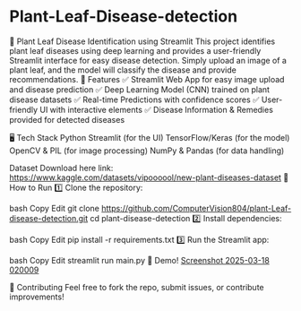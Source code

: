 # Plant-Leaf-Disease-detection
🌿 Plant Leaf Disease Identification using Streamlit This project identifies plant leaf diseases using deep learning and provides a user-friendly Streamlit interface for easy disease detection. Simply upload an image of a plant leaf, and the model will classify the disease and provide recommendations.
🚀 Features
✅ Streamlit Web App for easy image upload and disease prediction
✅ Deep Learning Model (CNN) trained on plant disease datasets
✅ Real-time Predictions with confidence scores
✅ User-friendly UI with interactive elements
✅ Disease Information & Remedies provided for detected diseases

🖥️ Tech Stack
Python
Streamlit (for the UI)
TensorFlow/Keras (for the model)
OpenCV & PIL (for image processing)
NumPy & Pandas (for data handling)

Dataset Download here link:
https://www.kaggle.com/datasets/vipoooool/new-plant-diseases-dataset
🔧 How to Run
1️⃣ Clone the repository:

bash
Copy
Edit
git clone https://github.com/ComputerVision804/plant-Leaf-disease-detection.git
cd plant-disease-detection
2️⃣ Install dependencies:

bash
Copy
Edit
pip install -r requirements.txt
3️⃣ Run the Streamlit app:

bash
Copy
Edit
streamlit run main.py
📸 Demo!
[Screenshot 2025-03-18 020009](https://github.com/user-attachments/assets/66b95be6-5fd1-44fc-a6f3-cb75c9900854)


🤝 Contributing
Feel free to fork the repo, submit issues, or contribute improvements!
